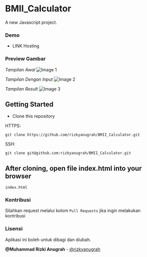 # BMII_Calculator

A new Javascript project.

### Demo

- LINK Hosting

### Preview Gambar

_Tampilan Awal_
![Image 1](https://imgur.com/ThTiHJ9)

_Tampilan Dengan Input_
![Image 2](https://imgur.com/a/F6nfZf0)

_Tampilan Result_
![Image 3](https://imgur.com/a/9DJ28ik)

## Getting Started

- Clone this repository

HTTPS:

```
git clone https://github.com/rizkyanugrah/BMII_Calculator.git
```

SSH:

```
git clone git@github.com:rizkyanugrah/BMII_Calculator.git
```

## After cloning, open file index.html into your browser

```
index.html
```

### Kontribusi

Silahkan request melalui kolom `Pull Requests` jika ingin melakukan kontribusi

### Lisensi

Aplikasi ini boleh untuk dibagi dan diubah.

**@Muhammad Rizki Anugrah** - [@rizkyanugrah](https://github.com/rizkyanugrah)
